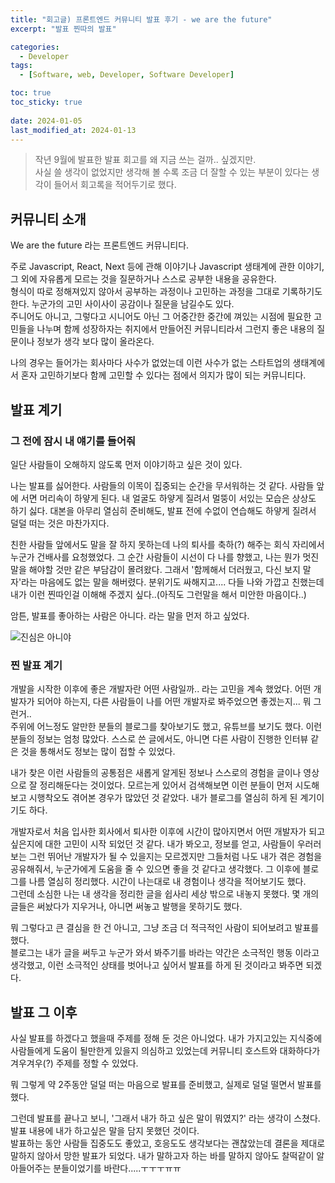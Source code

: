 ```yaml
---
title: "회고글) 프론트엔드 커뮤니티 발표 후기 - we are the future"
excerpt: "발표 찐따의 발표"

categories:
  - Developer
tags:
  - [Software, web, Developer, Software Developer]

toc: true
toc_sticky: true
 
date: 2024-01-05
last_modified_at: 2024-01-13
---
```


> 작년 9월에 발표한 발표 회고를 왜 지금 쓰는 걸까.. 싶겠지만.    
  사실 쓸 생각이 없었지만 생각해 볼 수록 조금 더 잘할 수 있는 부분이 있다는 생각이 들어서 회고록을 적어두기로 했다.     

## 커뮤니티 소개
We are the future 라는 프론트엔드 커뮤니티다.     
    
주로 Javascript, React, Next 등에 관해 이야기나 Javascript 생태계에 관한 이야기, 그 외에 자유롭게 모르는 것을 질문하거나 스스로 공부한 내용을 공유한다.    
형식이 따로 정해져있지 않아서 공부하는 과정이나 고민하는 과정을 그대로 기록하기도 한다. 누군가의 고민 사이사이 공감이나 질문을 남길수도 있다.     
주니어도 아니고, 그렇다고 시니어도 아닌 그 어중간한 중간에 껴있는 시점에 필요한 고민들을 나누며 함께 성장하자는 취지에서 만들어진 커뮤니티라서 그런지 좋은 내용의 질문이나 정보가 생각 보다 많이 올라온다.
    
나의 경우는 들어가는 회사마다 사수가 없었는데 이런 사수가 없는 스타트업의 생태계에서 혼자 고민하기보다 함께 고민할 수 있다는 점에서 의지가 많이 되는 커뮤니티다.

## 발표 계기
### 그 전에 잠시 내 얘기를 들어줘
일단 사람들이 오해하지 않도록 먼저 이야기하고 싶은 것이 있다.    
     
나는 발표를 싫어한다. 사람들의 이목이 집중되는 순간을 무서워하는 것 같다. 사람들 앞에 서면 머리속이 하얗게 된다. 내 얼굴도 하얗게 질려서 멀뚱이 서있는 모습은 상상도 하기 싫다. 대본을 아무리 열심히 준비해도, 발표 전에 수없이 연습해도 하얗게 질려서 덜덜 떠는 것은 마찬가지다.     
     
친한 사람들 앞에서도 말을 잘 하지 못하는데 나의 퇴사를 축하(?) 해주는 회식 자리에서 누군가 건배사를 요청했었다. 그 순간 사람들이 시선이 다 나를 향했고, 나는 뭔가 멋진 말을 해야할 것만 같은 부담감이 몰려왔다. 그래서 '함께해서 더러웠고, 다신 보지 말자'라는 마음에도 없는 말을 해버렸다. 분위기도 싸해지고.... 다들 나와 가깝고 친했는데 내가 이런 찐따인걸 이해해 주겠지 싶다..(아직도 그런말을 해서 미안한 마음이다..)
    
암튼, 발표를 좋아하는 사람은 아니다. 라는 말을 먼저 하고 싶었다.    
    
![진심은 아니야](https://github.com/sunmerrr/sunmerrr.github.io/assets/65106740/c5a1fc03-4c9f-4c5a-bbbd-40209130f46a)    
    

### 찐 발표 계기
개발을 시작한 이후에 좋은 개발자란 어떤 사람일까.. 라는 고민을 계속 했었다. 어떤 개발자가 되어야 하는지, 다른 사람들이 나를 어떤 개발자로 봐주었으면 좋겠는지... 뭐 그런거..        
주위에 어느정도 알만한 분들의 블로그를 찾아보기도 했고, 유튜브를 보기도 했다. 이런 분들의 정보는 엄청 많았다. 스스로 쓴 글에서도, 아니면 다른 사람이 진행한 인터뷰 같은 것을 통해서도 정보는 많이 접할 수 있었다.    
    
내가 찾은 이런 사람들의 공통점은 새롭게 알게된 정보나 스스로의 경험을 글이나 영상으로 잘 정리해둔다는 것이었다. 모르는게 있어서 검색해보면 이런 분들이 먼저 시도해보고 시행착오도 겪어본 경우가 많았던 것 같았다. 내가 블로그를 열심히 하게 된 계기이기도 하다.     
    
개발자로서 처음 입사한 회사에서 퇴사한 이후에 시간이 많아지면서 어떤 개발자가 되고 싶은지에 대한 고민이 시작 되었던 것 같다. 내가 봐오고, 정보를 얻고, 사람들이 우러러보는 그런 뛰어난 개발자가 될 수 있을지는 모르겠지만 그들처럼 나도 내가 겪은 경험을 공유해줘서, 누군가에게 도움을 줄 수 있으면 좋을 것 같다고 생각했다. 그 이후에 블로그를 나름 열심히 정리했다. 시간이 나는대로 내 경험이나 생각을 적어보기도 했다.    
그런데 소심한 나는 내 생각을 정리한 글을 쉽사리 세상 밖으로 내놓지 못했다. 몇 개의 글들은 써놨다가 지우거나, 아니면 써놓고 발행을 못하기도 했다.     
    
뭐 그렇다고 큰 결심을 한 건 아니고, 그냥 조금 더 적극적인 사람이 되어보려고 발표를 했다.   
블로그는 내가 글을 써두고 누군가 와서 봐주기를 바라는 약간은 소극적인 행동 이라고 생각했고, 이런 소극적인 상태를 벗어나고 싶어서 발표를 하게 된 것이라고 봐주면 되겠다.     
    
## 발표 그 이후
사실 발표를 하겠다고 했을때 주제를 정해 둔 것은 아니었다. 내가 가지고있는 지식중에 사람들에게 도움이 될만한게 있을지 의심하고 있었는데 커뮤니티 호스트와 대화하다가 겨우겨우(?) 주제를 정할 수 있었다.    
    
뭐 그렇게 약 2주동안 덜덜 떠는 마음으로 발표를 준비했고, 실제로 덜덜 떨면서 발표를 했다.    
    
그런데 발표를 끝나고 보니, '그래서 내가 하고 싶은 말이 뭐였지?' 라는 생각이 스쳤다. 발표 내용에 내가 하고싶은 말을 담지 못했던 것이다.      
발표하는 동안 사람들 집중도도 좋았고, 호응도도 생각보다는 괜찮았는데 결론을 제대로 말하지 않아서 망한 발표가 되었다. 내가 말하고자 하는 바를 말하지 않아도 찰떡같이 알아들어주는 분들이었기를 바란다.....ㅜㅜㅜㅠㅠ


     
